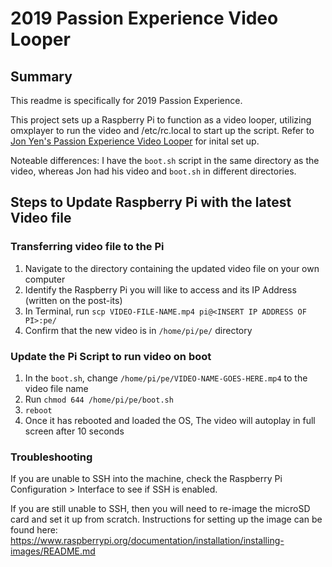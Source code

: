 # 2019 Passion Experience Video Looper

## Summary

This readme is specifically for 2019 Passion Experience.

This project sets up a Raspberry Pi to function as a video looper, utilizing omxplayer to run the video and /etc/rc.local to start up the script. Refer to [Jon Yen's Passion Experience Video Looper](https://github.com/jonyen/passion-experience-video-looper) for inital set up.

Noteable differences: I have the `boot.sh` script in the same directory as the video, whereas Jon had his video and `boot.sh` in different directories.

## Steps to Update Raspberry Pi with the latest Video file

### Transferring video file to the Pi
1. Navigate to the directory containing the updated video file on your own computer
2. Identify the Raspberry Pi you will like to access and its IP Address (written on the post-its)
3. In Terminal, run `scp VIDEO-FILE-NAME.mp4 pi@<INSERT IP ADDRESS OF PI>:pe/`
4. Confirm that the new video is in `/home/pi/pe/` directory

### Update the Pi Script to run video on boot
1. In the `boot.sh`, change `/home/pi/pe/VIDEO-NAME-GOES-HERE.mp4` to the video file name
2. Run `chmod 644 /home/pi/pe/boot.sh`
3. `reboot`
4. Once it has rebooted and loaded the OS, The video will autoplay in full screen after 10 seconds

### Troubleshooting

If you are unable to SSH into the machine, check the Raspberry Pi Configuration > Interface to see if SSH is enabled.

If you are still unable to SSH, then you will need to re-image the microSD card and set it up from scratch. Instructions for setting up the image can be found here: https://www.raspberrypi.org/documentation/installation/installing-images/README.md
